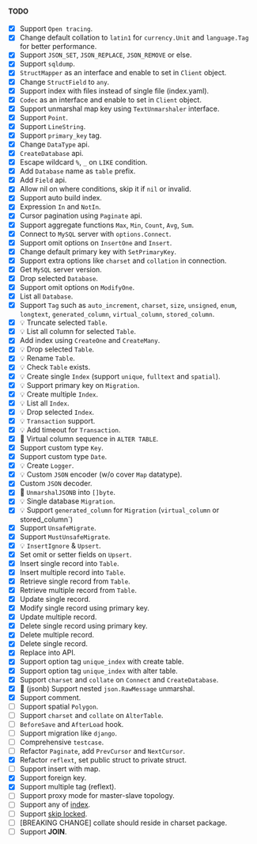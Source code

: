 #### TODO

- [x] Support `Open tracing`.
- [x] Change default collation to `latin1` for `currency.Unit` and `language.Tag` for better performance.
- [x] Support `JSON_SET`, `JSON_REPLACE`, `JSON_REMOVE` or else.
- [x] Support `sqldump`.
- [x] `StructMapper` as an interface and enable to set in `Client` object.
- [x] Change `StructField` to `any`.
- [x] Support index with files instead of single file (index.yaml).
- [x] `Codec` as an interface and enable to set in `Client` object.
- [x] Support unmarshal map key using `TextUnmarshaler` interface.
- [x] Support `Point`.
- [x] Support `LineString`.
- [x] Support `primary_key` tag.
- [x] Change `DataType` api.
- [x] `CreateDatabase` api.
- [x] Escape wildcard `%`, `_` on `LIKE` condition.
- [x] Add `Database` name as `table` prefix.
- [x] Add `Field` api.
- [x] Allow nil on where conditions, skip it if `nil` or invalid.
- [x] Support auto build index.
- [x] Expression `In` and `NotIn`.
- [x] Cursor pagination using `Paginate` api.
- [x] Support aggregate functions `Max`, `Min`, `Count`, `Avg`, `Sum`.
- [x] Connect to `MySQL` server with `options.Connect`.
- [x] Support omit options on `InsertOne` and `Insert`.
- [x] Change default primary key with `SetPrimaryKey`.
- [x] Support extra options like `charset` and `collation` in connection.
- [x] Get `MySQL` server version.
- [x] Drop selected `Database`.
- [x] Support omit options on `ModifyOne`.
- [x] List all `Database`.
- [x] Support `Tag` such as `auto_increment`, `charset`, `size`, `unsigned`, `enum`, `longtext`, `generated_column`, `virtual_column`, `stored_column`.
- [x] :bulb: Truncate selected `Table`.
- [x] :bulb: List all column for selected `Table`.
- [x] Add index using `CreateOne` and `CreateMany`.
- [x] :bulb: Drop selected `Table`.
- [x] :bulb: Rename `Table`.
- [x] :bulb: Check `Table` exists.
- [x] :bulb: Create single `Index` (support `unique`, `fulltext` and `spatial`).
- [x] :bulb: Support primary key on `Migration`.
- [x] :bulb: Create multiple `Index`.
- [x] :bulb: List all `Index`.
- [x] :bulb: Drop selected `Index`.
- [x] :bulb: `Transaction` support.
- [x] :bulb: Add timeout for `Transaction`.
- [x] :bug: Virtual column sequence in `ALTER TABLE`.
- [x] Support custom type `Key`.
- [x] Support custom type `Date`.
- [x] :bulb: Create `Logger`.
- [x] :bulb: Custom `JSON` encoder (w/o cover `Map` datatype).
- [x] Custom `JSON` decoder.
- [x] :bug: `UnmarshalJSONB` into `[]byte`.
- [x] :bulb: Single database `Migration`.
- [x] :bulb: Support `generated_column` for `Migration` (`virtual_column` or stored_column`)
- [x] Support `UnsafeMigrate`.
- [x] Support `MustUnsafeMigrate`.
- [x] :bulb: `InsertIgnore` & `Upsert`.
- [x] Set omit or setter fields on `Upsert`.
- [x] Insert single record into `Table`.
- [x] Insert multiple record into `Table`.
- [x] Retrieve single record from `Table`.
- [x] Retrieve multiple record from `Table`.
- [x] Update single record.
- [x] Modify single record using primary key.
- [x] Update multiple record.
- [x] Delete single record using primary key.
- [x] Delete multiple record.
- [x] Delete single record.
- [x] Replace into API.
- [x] Support option tag `unique_index` with create table.
- [x] Support option tag `unique_index` with alter table.
- [x] Support `charset` and `collate` on `Connect` and `CreateDatabase`.
- [x] :bug: (jsonb) Support nested `json.RawMessage` unmarshal.
- [x] Support comment.
- [ ] Support spatial `Polygon`.
- [ ] Support `charset` and `collate` on `AlterTable`.
- [ ] `BeforeSave` and `AfterLoad` hook.
- [ ] Support migration like `django`.
- [ ] Comprehensive `testcase`.
- [ ] Refactor `Paginate`, add `PrevCursor` and `NextCursor`.
- [x] Refactor `reflext`, set public struct to private struct.
- [ ] Support insert with map.
- [x] Support foreign key.
- [x] Support multiple tag (reflext).
- [ ] Support proxy mode for master-slave topology.
- [ ] Support any of [index](https://dev.mysql.com/doc/refman/8.0/en/create-index.html).
- [ ] Support [skip locked](https://mysqlserverteam.com/mysql-8-0-1-using-skip-locked-and-nowait-to-handle-hot-rows/).
- [ ] [BREAKING CHANGE] collate should reside in charset package.
- [ ] Support **JOIN**.
